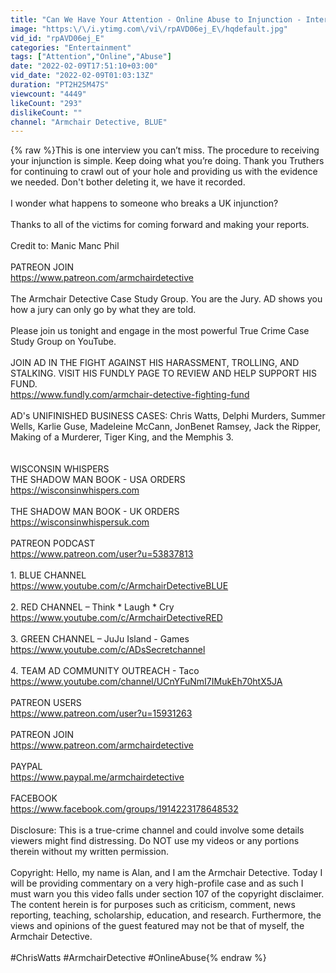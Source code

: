 ```yaml
---
title: "Can We Have Your Attention - Online Abuse to Injunction - Interview with Lesley,"
image: "https:\/\/i.ytimg.com\/vi\/rpAVD06ej_E\/hqdefault.jpg"
vid_id: "rpAVD06ej_E"
categories: "Entertainment"
tags: ["Attention","Online","Abuse"]
date: "2022-02-09T17:51:10+03:00"
vid_date: "2022-02-09T01:03:13Z"
duration: "PT2H25M47S"
viewcount: "4449"
likeCount: "293"
dislikeCount: ""
channel: "Armchair Detective, BLUE"
---
```

{% raw %}This is one interview you can’t miss.  The procedure to receiving your injunction is simple.  Keep doing what you’re doing.  Thank you Truthers for continuing to crawl out of your hole and providing us with the evidence we needed.  Don't bother deleting it, we have it recorded.<br /><br />I wonder what happens to someone who breaks a UK injunction?<br /><br />Thanks to all of the victims for coming forward and making your reports. <br /><br />Credit to: Manic Manc Phil <br /><br />PATREON JOIN<br /><a rel="nofollow" target="blank" href="https://www.patreon.com/armchairdetective">https://www.patreon.com/armchairdetective</a><br /><br />The Armchair Detective Case Study Group.  You are the Jury.  AD shows you how a jury can only go by what they are told.<br /><br />Please join us tonight and engage in the most powerful True Crime Case Study Group on YouTube.<br /><br />JOIN AD IN THE FIGHT AGAINST HIS HARASSMENT, TROLLING, AND STALKING.  VISIT HIS FUNDLY PAGE TO REVIEW AND HELP SUPPORT HIS FUND. <br /><a rel="nofollow" target="blank" href="https://www.fundly.com/armchair-detective-fighting-fund">https://www.fundly.com/armchair-detective-fighting-fund</a><br /><br />AD's UNIFINISHED BUSINESS CASES: Chris Watts, Delphi Murders, Summer Wells, Karlie Guse, Madeleine McCann, JonBenet Ramsey, Jack the Ripper, Making of a Murderer, Tiger King, and the Memphis 3.<br /><br /><br />WISCONSIN WHISPERS <br />THE SHADOW MAN BOOK - USA ORDERS<br /><a rel="nofollow" target="blank" href="https://wisconsinwhispers.com">https://wisconsinwhispers.com</a><br /><br />THE SHADOW MAN BOOK - UK ORDERS<br /><a rel="nofollow" target="blank" href="https://wisconsinwhispersuk.com">https://wisconsinwhispersuk.com</a><br /><br />PATREON PODCAST<br /><a rel="nofollow" target="blank" href="https://www.patreon.com/user?u=53837813">https://www.patreon.com/user?u=53837813</a><br /><br />1. BLUE CHANNEL  <br /><a rel="nofollow" target="blank" href="https://www.youtube.com/c/ArmchairDetectiveBLUE">https://www.youtube.com/c/ArmchairDetectiveBLUE</a><br /><br />2. RED CHANNEL – Think * Laugh * Cry<br /><a rel="nofollow" target="blank" href="https://www.youtube.com/c/ArmchairDetectiveRED">https://www.youtube.com/c/ArmchairDetectiveRED</a><br /><br />3. GREEN CHANNEL – JuJu Island - Games<br /><a rel="nofollow" target="blank" href="https://www.youtube.com/c/ADsSecretchannel">https://www.youtube.com/c/ADsSecretchannel</a><br /><br />4. TEAM AD COMMUNITY OUTREACH - Taco<br /><a rel="nofollow" target="blank" href="https://www.youtube.com/channel/UCnYFuNmI7IMukEh70htX5JA">https://www.youtube.com/channel/UCnYFuNmI7IMukEh70htX5JA</a><br /><br />PATREON USERS<br /><a rel="nofollow" target="blank" href="https://www.patreon.com/user?u=15931263">https://www.patreon.com/user?u=15931263</a><br /><br />PATREON JOIN<br /><a rel="nofollow" target="blank" href="https://www.patreon.com/armchairdetective">https://www.patreon.com/armchairdetective</a><br /><br />PAYPAL<br /><a rel="nofollow" target="blank" href="https://www.paypal.me/armchairdetective">https://www.paypal.me/armchairdetective</a><br /><br />FACEBOOK<br /><a rel="nofollow" target="blank" href="https://www.facebook.com/groups/1914223178648532">https://www.facebook.com/groups/1914223178648532</a><br /><br />Disclosure: This is a true-crime channel and could involve some details viewers might find distressing.  Do NOT use my videos or any portions therein without my written permission.<br /><br />Copyright: Hello, my name is Alan, and I am the Armchair Detective.  Today I will be providing commentary on a very high-profile case and as such I must warn you this video falls under section 107 of the copyright disclaimer.  The content herein is for purposes such as criticism, comment, news reporting, teaching, scholarship, education, and research.  Furthermore, the views and opinions of the guest featured may not be that of myself, the Armchair Detective.<br /><br />#ChrisWatts #ArmchairDetective #OnlineAbuse{% endraw %}
